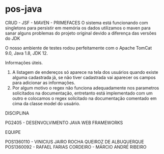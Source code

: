 # pos-java
CRUD - JSF - MAVEN - PRIMEFACES
O sistema está funcionando com singletons para persistir em memória os dados
utilizamos o maven para sanar alguns problemas do projeto original devido a diferença das versões do JDK 

O nosso ambiente de testes rodou perfeitamente com o Apache TomCat 9.0, Java 1.8, JDK 12. 


Informações úteis. 

1. A listagem de endereços só aparece na tela dos usuários quando existe alguma cadastrada já, se não tiver cadastrada vai aparecer
os campos para adicionar as informações. 
2. Por algum motivo o regex não funciona adequadamente nos parametros solicitados na documentação, entretanto está implementado com um outro
e colocamos o regex solicitado na documentação comentado em cima da classe model do usuário. 

DISCIPLINA 

PG2405 - DESENVOLVIMENTO JAVA WEB FRAMEWORKS

EQUIPE

POS1360110 - VINICIUS JAIRO ROCHA QUEIROZ DE ALBUQUERQUE 
POS1360092 - RAFAEL FARIAS CORDEIRO 
           - MÁRCIO ANDRÉ RIBEIRO





